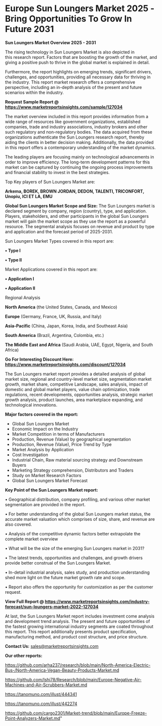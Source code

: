  # Europe Sun Loungers Market 2025 -Bring Opportunities To Grow In Future 2031

<Strong> Sun Loungers Market Overview 2025 - 2031</strong>

The rising technology in Sun Loungers Market is also depicted in this research report. Factors that are boosting the growth of the market, and giving a positive push to thrive in the global market is explained in detail.

Furthermore, the report highlights on emerging trends, significant drivers, challenges, and opportunities, providing all necessary data for thriving in the industry. This report market research offers a comprehensive perspective, including an in-depth analysis of the present and future scenarios within the industry.

<strong>Request Sample Report @ <a href=https://www.marketreportsinsights.com/sample/127034>https://www.marketreportsinsights.com/sample/127034</a></strong>

The market overview included in this report provides information from a wide range of resources like government organizations, established companies, trade and industry associations, industry brokers and other such regulatory and non-regulatory bodies. The data acquired from these organizations authenticate the Sun Loungers research report, thereby aiding the clients in better decision making. Additionally, the data provided in this report offers a contemporary understanding of the market dynamics.

The leading players are focusing mainly on technological advancements in order to improve efficiency. The long-term development patterns for this market can be captured by continuing the ongoing process improvements and financial stability to invest in the best strategies.

Top Key players of Sun Loungers Market are:

<strong>Arkema, BOREK, BROWN JORDAN, DEDON, TALENTI, TRICONFORT, Unopiu, ICI ET LA, EMU</strong>

<strong><b>Global Sun Loungers Market Scope and Size:</b></strong>
The Sun Loungers market is declared segment by company, region (country), type, and application. Players, stakeholders, and other participants in the global Sun Loungers market will gain the market scope as they use the report as a powerful resource. The segmental analysis focuses on revenue and product by type and application and the forecast period of 2025-2031.

Sun Loungers Market Types covered in this report are:

<strong>• Type I

• Type II</strong>

Market Applications covered in this report are:

<strong>• Application I

• Application II</strong> 

Regional Analysis

<strong>North America</strong> (the United States, Canada, and Mexico)

<strong>Europe</strong> (Germany, France, UK, Russia, and Italy)

<strong>Asia-Pacific</strong> (China, Japan, Korea, India, and Southeast Asia)

<strong>South America</strong> (Brazil, Argentina, Colombia, etc.)

<strong>The Middle East and Africa</strong> (Saudi Arabia, UAE, Egypt, Nigeria, and South Africa)

<strong>Go For Interesting Discount Here: <a href=https://www.marketreportsinsights.com/discount/127034>https://www.marketreportsinsights.com/discount/127034</a></strong>

The Sun Loungers market report provides a detailed analysis of global market size, regional and country-level market size, segmentation market growth, market share, competitive Landscape, sales analysis, impact of domestic and global market players, value chain optimization, trade regulations, recent developments, opportunities analysis, strategic market growth analysis, product launches, area marketplace expanding, and technological innovations.

<strong><b>Major factors covered in the report:</b></strong>
<ul>
  <li>Global Sun Loungers Market </li>
  <li>Economic Impact on the Industry</li>
  <li>Market Competition in terms of Manufacturers</li>
  <li>Production, Revenue (Value) by geographical segmentation</li>
  <li>Production, Revenue (Value), Price Trend by Type</li>
  <li>Market Analysis by Application</li>
  <li>Cost Investigation</li>
  <li>Industrial Chain, Raw material sourcing strategy and Downstream Buyers</li>
  <li>Marketing Strategy comprehension, Distributors and Traders</li>
  <li>Study on Market Research Factors</li>
  <li>Global Sun Loungers Market Forecast</li>
</ul>

<strong><b>Key Point of the Sun Loungers Market report:</b></strong>

• Geographical distribution, company profiling, and various other market segmentation are provided in the report.

• For better understanding of the global Sun Loungers market status, the accurate market valuation which comprises of size, share, and revenue are also covered.

• Analysis of the competitive dynamic factors better extrapolate the complete market overview

• What will be the size of the emerging Sun Loungers market in 2031?

• The latest trends, opportunities and challenges, and growth drivers provide better construal of the Sun Loungers Market.

• In-detail industrial analysis, sales study, and production understanding shed more light on the future market growth rate and scope.

• Report also offers the opportunity for customization as per the customer request.

<strong><b>View Full Report @ <a href=https://www.marketreportsinsights.com/industry-forecast/sun-loungers-market-2022-127034>https://www.marketreportsinsights.com/industry-forecast/sun-loungers-market-2022-127034</a></b></strong>


At last, the Sun Loungers Market report includes investment come analysis and development trend analysis. The present and future opportunities of the fastest growing international industry segments are coated throughout this report. This report additionally presents product specification, manufacturing method, and product cost structure, and price structure.

<strong>Contact Us:</strong>
sales@marketreportsinsights.com

<strong>Our other reports:</strong>

<a href=https://github.com/arha237/research/blob/main/North-America-Electric-Bus-/North-America-Vegan-Beauty-Products-Market.md>https://github.com/arha237/research/blob/main/North-America-Electric-Bus-/North-America-Vegan-Beauty-Products-Market.md</a>

<a href=https://github.com/Ishi78/Research/blob/main/Europe-Negative-Air-Machines-and-Air-Scrubbers-Market.md>https://github.com/Ishi78/Research/blob/main/Europe-Negative-Air-Machines-and-Air-Scrubbers-Market.md</a>

<a href=https://tanomuno.com/illust/444341>https://tanomuno.com/illust/444341</a>

<a href=https://tanomuno.com/illust/442274>https://tanomuno.com/illust/442274</a>

<a href=https://github.com/cargo2301/Market-trend/blob/main/Europe-Freeze-Point-Analyzers-Market.md>https://github.com/cargo2301/Market-trend/blob/main/Europe-Freeze-Point-Analyzers-Market.md</a>"
